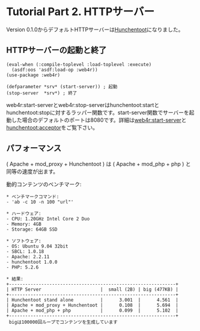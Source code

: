 Tutorial Part 2. HTTPサーバー
==============================
Version 0.1.0からデフォルトHTTPサーバーは[Hunchentoot](http://www.weitz.de/hunchentoot/)になりました。

HTTPサーバーの起動と終了
-------------------------

    (eval-when (:compile-toplevel :load-toplevel :execute)
      (asdf:oos 'asdf:load-op :web4r))
    (use-package :web4r)

    (defparameter *srv* (start-server)) ; 起動
    (stop-server  *srv*) ; 終了

web4r:start-serverとweb4r:stop-serverはhunchentoot:startとhunchentoot:stopに対するラッパー関数です。start-server関数でサーバーを起動した場合のデフォルトのポートは8080です。詳細は[web4r:start-server](api#start-server)と[hunchentoot:acceptor](http://www.weitz.de/hunchentoot/#acceptors)をご覧下さい。

パフォーマンス
---------------
( Apache + mod\_proxy + Hunchentoot ) は ( Apache + mod\_php + php ) と同等の速度が出ます。

動的コンテンツのベンチマーク:

    * ベンチマークコマンド:
    - 'ab -c 10 -n 100 "url"'
    
    * ハードウェア:
    - CPU: 1.20GHz Intel Core 2 Duo
    - Memory: 4GB
    - Storage: 64GB SSD
    
    * ソフトウェア:
    - OS: Ubuntu 9.04 32bit
    - SBCL: 1.0.18
    - Apache: 2.2.11
    - hunchentoot 1.0.0
    - PHP: 5.2.6

    * 結果:
    +--------------------------------------------------------------+
    | HTTP Server                      |  small (2B) | big (477KB) |
    +--------------------------------------------------------------+
    | Hunchentoot stand alone          |      3.001  |      4.561  |
    | Apache + mod_proxy + Hunchentoot |      0.108  |      5.694  |
    | Apache + mod_php + php           |      0.099  |      5.102  |
    +--------------------------------------------------------------+
     bigは100000回ループでコンテンツを生成しています

